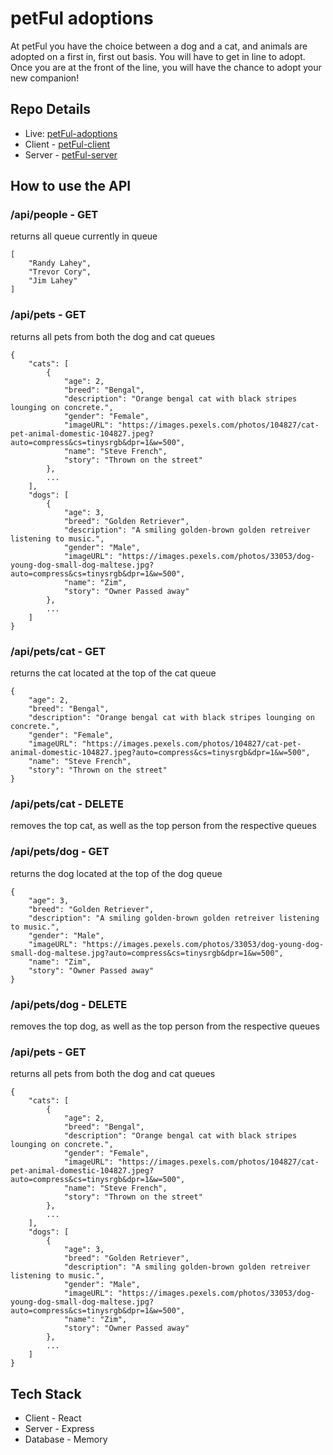 # petFul adoptions

At petFul you have the choice between a dog and a cat, and animals are adopted on a first in, first out basis. You will have to get in line to adopt. Once you are at the front of the line, you will have the chance to adopt your new companion!

## Repo Details

* Live: [petFul-adoptions](https://petful-live.vercel.app/ "petFul adoptions")
* Client - [petFul-client](https://github.com/trevorjalt/petful-client "petFul Client")
* Server - [petFul-server](https://github.com/trevorjalt/petful-server "petFul Api")

## How to use the API

### /api/people - GET

returns all queue currently in queue

```
[
    "Randy Lahey",
    "Trevor Cory",
    "Jim Lahey"
]
```

### /api/pets - GET

returns all pets from both the dog and cat queues

```
{
    "cats": [
        {
            "age": 2,
            "breed": "Bengal",
            "description": "Orange bengal cat with black stripes lounging on concrete.",
            "gender": "Female",
            "imageURL": "https://images.pexels.com/photos/104827/cat-pet-animal-domestic-104827.jpeg?auto=compress&cs=tinysrgb&dpr=1&w=500",
            "name": "Steve French",
            "story": "Thrown on the street"
        },
        ...
    ],
    "dogs": [
        {
            "age": 3,
            "breed": "Golden Retriever",
            "description": "A smiling golden-brown golden retreiver listening to music.",
            "gender": "Male",
            "imageURL": "https://images.pexels.com/photos/33053/dog-young-dog-small-dog-maltese.jpg?auto=compress&cs=tinysrgb&dpr=1&w=500",
            "name": "Zim",
            "story": "Owner Passed away"
        },
        ...
    ]
}
```

### /api/pets/cat - GET

returns the cat located at the top of the cat queue

```
{
    "age": 2,
    "breed": "Bengal",
    "description": "Orange bengal cat with black stripes lounging on concrete.",
    "gender": "Female",
    "imageURL": "https://images.pexels.com/photos/104827/cat-pet-animal-domestic-104827.jpeg?auto=compress&cs=tinysrgb&dpr=1&w=500",
    "name": "Steve French",
    "story": "Thrown on the street"
}
```

### /api/pets/cat - DELETE

removes the top cat, as well as the top person from the respective queues

### /api/pets/dog - GET

returns the dog located at the top of the dog queue

```
{
    "age": 3,
    "breed": "Golden Retriever",
    "description": "A smiling golden-brown golden retreiver listening to music.",
    "gender": "Male",
    "imageURL": "https://images.pexels.com/photos/33053/dog-young-dog-small-dog-maltese.jpg?auto=compress&cs=tinysrgb&dpr=1&w=500",
    "name": "Zim",
    "story": "Owner Passed away"
}
```
### /api/pets/dog - DELETE

removes the top dog, as well as the top person from the respective queues

### /api/pets - GET

returns all pets from both the dog and cat queues

```
{
    "cats": [
        {
            "age": 2,
            "breed": "Bengal",
            "description": "Orange bengal cat with black stripes lounging on concrete.",
            "gender": "Female",
            "imageURL": "https://images.pexels.com/photos/104827/cat-pet-animal-domestic-104827.jpeg?auto=compress&cs=tinysrgb&dpr=1&w=500",
            "name": "Steve French",
            "story": "Thrown on the street"
        },
        ...
    ],
    "dogs": [
        {
            "age": 3,
            "breed": "Golden Retriever",
            "description": "A smiling golden-brown golden retreiver listening to music.",
            "gender": "Male",
            "imageURL": "https://images.pexels.com/photos/33053/dog-young-dog-small-dog-maltese.jpg?auto=compress&cs=tinysrgb&dpr=1&w=500",
            "name": "Zim",
            "story": "Owner Passed away"
        },
        ...
    ]
}
```

## Tech Stack

- Client - React
- Server - Express
- Database - Memory